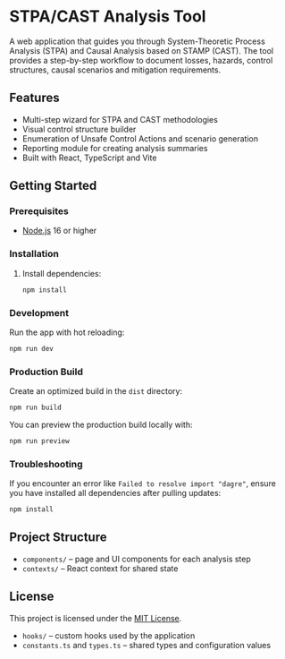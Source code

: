 # STPA/CAST Analysis Tool

A web application that guides you through System-Theoretic Process Analysis (STPA) and Causal Analysis based on STAMP (CAST). The tool provides a step-by-step workflow to document losses, hazards, control structures, causal scenarios and mitigation requirements.

## Features

- Multi-step wizard for STPA and CAST methodologies
- Visual control structure builder
- Enumeration of Unsafe Control Actions and scenario generation
- Reporting module for creating analysis summaries
- Built with React, TypeScript and Vite

## Getting Started

### Prerequisites
- [Node.js](https://nodejs.org/) 16 or higher

### Installation

1. Install dependencies:
   ```bash
   npm install
   ```

### Development
Run the app with hot reloading:
```bash
npm run dev
```

### Production Build
Create an optimized build in the `dist` directory:
```bash
npm run build
```
You can preview the production build locally with:
```bash
npm run preview
```

### Troubleshooting
If you encounter an error like `Failed to resolve import "dagre"`, ensure you
have installed all dependencies after pulling updates:
```bash
npm install
```

## Project Structure
- `components/` – page and UI components for each analysis step
- `contexts/` – React context for shared state

## License
This project is licensed under the [MIT License](LICENSE).
- `hooks/` – custom hooks used by the application
- `constants.ts` and `types.ts` – shared types and configuration values

